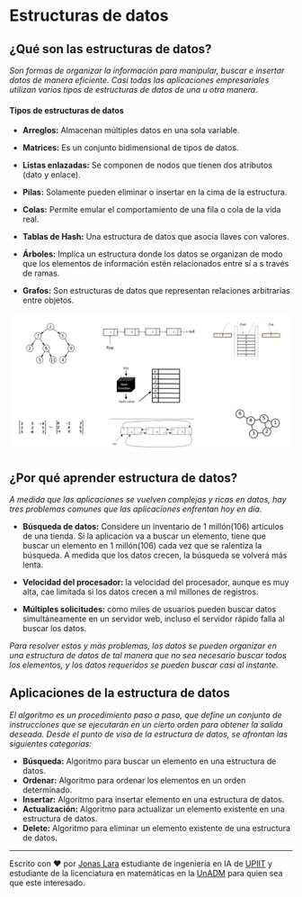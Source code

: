 # Estructuras de datos

## ¿Qué son las estructuras de datos?

_Son formas de organizar la información para manipular, buscar e insertar datos de manera eficiente. Casi todas las aplicaciones empresariales utilizan varios tipos de estructuras de datos de una u otra manera._

#### Tipos de estructuras de datos

- **Arreglos:** Almacenan múltiples datos en una sola variable.
- **Matrices:** Es un conjunto bidimensional de tipos de datos.
- **Listas enlazadas:** Se componen de nodos que tienen dos atributos (dato y enlace).
- **Pilas:** Solamente pueden eliminar o insertar en la cima de la estructura.
- **Colas:** Permite emular el comportamiento de una fila o cola de la vida real.
- **Tablas de Hash:** Una estructura de datos que asocia llaves con valores.
- **Árboles:** Implica un estructura donde los datos se organizan de modo que los elementos de información estén relacionados entre sí a s través de ramas.

- **Grafos:** Son estructuras de datos que representan relaciones arbitrarias entre objetos.

<img src=/00.-Sources/Images/DS.png alt="#"/>

## ¿Por qué aprender estructura de datos?

_A medida que las aplicaciones se vuelven complejas y ricas en datos, hay tres problemas comunes que las aplicaciones enfrentan hoy en día._

- **Búsqueda de datos:** Considere un inventario de 1 millón(106) artículos de una tienda. Si la aplicación va a buscar un elemento, tiene que buscar un elemento en 1 millón(106) cada vez que se ralentiza la búsqueda. A medida que los datos crecen, la búsqueda se volverá más lenta.

- **Velocidad del procesador:** la velocidad del procesador, aunque es muy alta, cae limitada si los datos crecen a mil millones de registros.

- **Múltiples solicitudes:** como miles de usuarios pueden buscar datos simultáneamente en un servidor web, incluso el servidor rápido falla al buscar los datos.


_Para resolver estos y más problemas, los datos se pueden organizar en una estructura de datos de tal manera que no sea necesario buscar todos los elementos, y los datos requeridos se pueden buscar casi al instante._


## Aplicaciones de la estructura de datos

_El algoritmo es un procedimiento paso a paso, que define un conjunto de instrucciones que se ejecutarán en un cierto orden para obtener la salida deseada. Desde el punto de visa de la estructura de datos, se afrontan las siguientes categorías:_

- **Búsqueda:** Algoritmo para buscar un elemento en una estructura de datos.
- **Ordenar:** Algoritmo para ordenar los elementos en un orden determinado.
- **Insertar:** Algoritmo para insertar elemento en una estructura de datos.
- **Actualización:** Algoritmo para actualizar un elemento existente en una estructura de datos.
- **Delete:** Algoritmo para eliminar un elemento existente de una estructura de datos.

---
Escrito con ❤️ por [Jonas Lara](https://www.linkedin.com/in/jonas1ara/) estudiante de ingeniería en IA de [UPIIT](https://www.upiit.ipn.mx/) y estudiante de la licenciatura en matemáticas en la [UnADM](https://www.unadmexico.mx/) para quien sea que este interesado.



